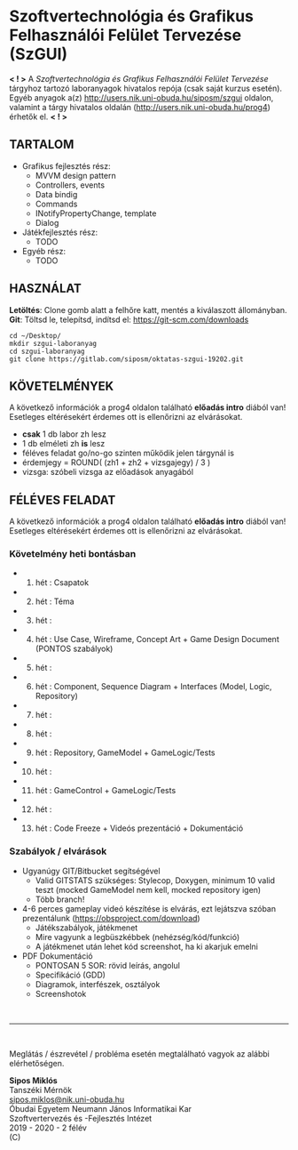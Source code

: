 # Szoftvertechnológia és Grafikus Felhasználói Felület Tervezése (SzGUI)

**< ! >**
A *Szoftvertechnológia és Grafikus Felhasználói Felület Tervezése* tárgyhoz tartozó laboranyagok hivatalos repója (csak saját kurzus esetén).
Egyéb anyagok a(z) http://users.nik.uni-obuda.hu/siposm/szgui oldalon, valamint a tárgy hivatalos oldalán (http://users.nik.uni-obuda.hu/prog4) érhetők el.
**< ! >**

## TARTALOM
- Grafikus fejlesztés rész:
    - MVVM design pattern
    - Controllers, events
    - Data bindig
    - Commands
    - INotifyPropertyChange, template
    - Dialog
- Játékfejlesztés rész:
    - TODO
- Egyéb rész:
    - TODO

## HASZNÁLAT
**Letöltés**: Clone gomb alatt a felhőre katt, mentés a kiválaszott állományban. **Git**: Töltsd le, telepítsd, indítsd el: https://git-scm.com/downloads
    
`cd ~/Desktop/`\
`mkdir szgui-laboranyag`\
`cd szgui-laboranyag`\
`git clone https://gitlab.com/siposm/oktatas-szgui-19202.git`

## KÖVETELMÉNYEK
A következő információk a prog4 oldalon található **előadás intro** diából van! Esetleges eltérésekért érdemes ott is ellenőrizni az elvárásokat.
- **csak** 1 db labor zh lesz
- 1 db elméleti zh **is** lesz
- féléves feladat go/no-go szinten működik jelen tárgynál is
- érdemjegy = ROUND( (zh1 + zh2 + vizsgajegy) / 3 )
- vizsga: szóbeli vizsga az előadások anyagából

## FÉLÉVES FELADAT
A következő információk a prog4 oldalon található **előadás intro** diából van! Esetleges eltérésekért érdemes ott is ellenőrizni az elvárásokat.

### Követelmény heti bontásban
-	01. hét	:	Csapatok
-	02. hét	:	Téma
-	03. hét	:	
-	04. hét	:	Use Case, Wireframe, Concept Art + Game Design Document (PONTOS szabályok)
-	05. hét	:	
-	06. hét	:	Component, Sequence Diagram + Interfaces (Model, Logic, Repository)
-	07. hét	:	
-	08. hét	:	
-	09. hét	:	Repository, GameModel + GameLogic/Tests
-	10. hét	:	
-	11. hét	:	GameControl + GameLogic/Tests
-	12. hét	:	
-	13. hét	:	Code Freeze + Videós prezentáció + Dokumentáció


### Szabályok / elvárások
- Ugyanúgy GIT/Bitbucket segítségével
    - Valid GITSTATS szükséges: Stylecop, Doxygen, minimum 10 valid teszt (mocked GameModel nem kell, mocked repository igen)
    - Több branch!
- 4-6 perces gameplay videó készítése is elvárás, ezt lejátszva szóban prezentálunk (https://obsproject.com/download)
    - Játékszabályok, játékmenet
    - Mire vagyunk a legbüszkébbek (nehézség/kód/funkció)
    - A játékmenet után lehet kód screenshot, ha ki akarjuk emelni
- PDF Dokumentáció
    - PONTOSAN 5 SOR: rövid leírás, angolul
    - Specifikáció (GDD)
    - Diagramok, interfészek, osztályok
    - Screenshotok



<br>

---
<br>

Meglátás / észrevétel / probléma esetén megtalálható vagyok az alábbi elérhetőségen.


**Sipos Miklós**\
Tanszéki Mérnök\
sipos.miklos@nik.uni-obuda.hu\
Óbudai Egyetem Neumann János Informatikai Kar\
Szoftvertervezés és -Fejlesztés Intézet\
2019 - 2020 - 2 félév\
(C)

